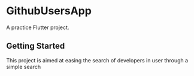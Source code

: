 # GithubUsersApp

A practice Flutter project.

## Getting Started

This project is aimed at easing the search of developers in user through a simple search
